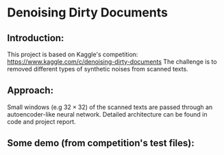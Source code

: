 # Denoising Dirty Documents
## Introduction:
This project is based on Kaggle's competition: https://www.kaggle.com/c/denoising-dirty-documents
The challenge is to removed different types of synthetic noises from scanned texts.
## Approach:
Small windows (e.g $32 \times 32$) of the scanned texts are passed through an autoencoder-like neural network. Detailed architecture can be found in code and project report.
## Some demo (from competition's test files):
